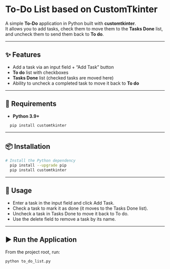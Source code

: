 # To-Do List based on CustomTkinter

A simple **To-Do** application in Python built with **customtkinter**.  
It allows you to add tasks, check them to move them to the **Tasks Done** list, and uncheck them to send them back to **To do**.

---

## ✨ Features

- Add a task via an input field + “Add Task” button  
- **To do** list with checkboxes  
- **Tasks Done** list (checked tasks are moved here)  
- Ability to uncheck a completed task to move it back to **To do**  

---

## 🧰 Requirements

- **Python 3.9+**  
```bash
  pip install customtkinter
```
---

## 📦 Installation
 
```bash
# Install the Python dependency
  pip install --upgrade pip
  pip install customtkinter
```
---

## 📝 Usage
- Enter a task in the input field and click Add Task.
- Check a task to mark it as done (it moves to the Tasks Done list).
- Uncheck a task in Tasks Done to move it back to To do.
- Use the delete field to remove a task by its name.

---
## ▶️ Run the Application
From the project root, run:
```bash
python to_do_list.py
```

